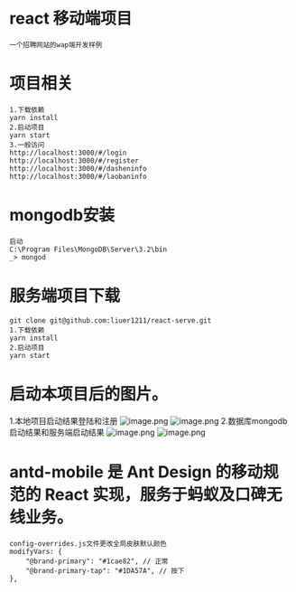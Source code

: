 # react 移动端项目
    一个招聘网站的wap端开发样例
# 项目相关
    1.下载依赖
    yarn install
    2.启动项目
    yarn start
    3.一般访问
    http://localhost:3000/#/login
    http://localhost:3000/#/register
    http://localhost:3000/#/dasheninfo
    http://localhost:3000/#/laobaninfo
# mongodb安装
    启动
    C:\Program Files\MongoDB\Server\3.2\bin
    _> mongod
# 服务端项目下载 
    git clone git@github.com:liuer1211/react-serve.git
    1.下载依赖
    yarn install
    2.启动项目
    yarn start
# 启动本项目后的图片。
   1.本地项目启动结果登陆和注册
   ![image.png]( https://liuer1211.github.io/react-mobile/src/assets/static/6.png)
   ![image.png]( https://liuer1211.github.io/react-mobile/src/assets/static/7.png)
   2.数据库mongodb启动结果和服务端启动结果
   ![image.png]( https://liuer1211.github.io/react-mobile/src/assets/static/5.png)
   ![image.png]( https://liuer1211.github.io/react-mobile/src/assets/static/4.png)
   
# antd-mobile 是 Ant Design 的移动规范的 React 实现，服务于蚂蚁及口碑无线业务。
    config-overrides.js文件更改全局皮肤默认颜色
    modifyVars: {
        "@brand-primary": "#1cae82", // 正常
        "@brand-primary-tap": "#1DA57A", // 按下
    },